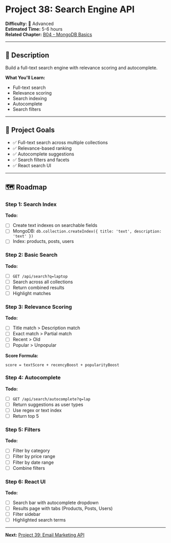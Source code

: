 # Project 38: Search Engine API

**Difficulty:** 🔴 Advanced  
**Estimated Time:** 5-6 hours  
**Related Chapter:** [B04 - MongoDB Basics](../chapters/B04_MONGODB_BASICS.md)

---

## 📝 Description

Build a full-text search engine with relevance scoring and autocomplete.

**What You'll Learn:**
- Full-text search
- Relevance scoring
- Search indexing
- Autocomplete
- Search filters

---

## 🎯 Project Goals

- ✅ Full-text search across multiple collections
- ✅ Relevance-based ranking
- ✅ Autocomplete suggestions
- ✅ Search filters and facets
- ✅ React search UI

---

## 🗺️ Roadmap

### Step 1: Search Index
**Todo:**
- [ ] Create text indexes on searchable fields
- [ ] MongoDB: `db.collection.createIndex({ title: 'text', description: 'text' })`
- [ ] Index: products, posts, users

### Step 2: Basic Search
**Todo:**
- [ ] `GET /api/search?q=laptop`
- [ ] Search across all collections
- [ ] Return combined results
- [ ] Highlight matches

### Step 3: Relevance Scoring
**Todo:**
- [ ] Title match > Description match
- [ ] Exact match > Partial match
- [ ] Recent > Old
- [ ] Popular > Unpopular

**Score Formula:**
```
score = textScore + recencyBoost + popularityBoost
```

### Step 4: Autocomplete
**Todo:**
- [ ] `GET /api/search/autocomplete?q=lap`
- [ ] Return suggestions as user types
- [ ] Use regex or text index
- [ ] Return top 5

### Step 5: Filters
**Todo:**
- [ ] Filter by category
- [ ] Filter by price range
- [ ] Filter by date range
- [ ] Combine filters

### Step 6: React UI
**Todo:**
- [ ] Search bar with autocomplete dropdown
- [ ] Results page with tabs (Products, Posts, Users)
- [ ] Filter sidebar
- [ ] Highlighted search terms

---

**Next:** [Project 39: Email Marketing API](39-email-marketing.md)
